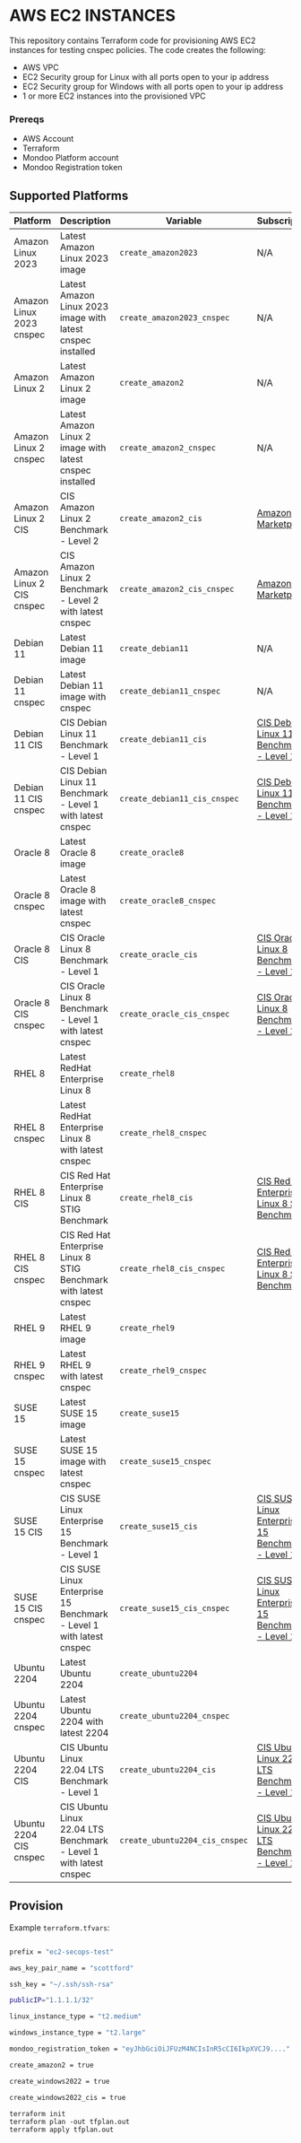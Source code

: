 # AWS EC2 INSTANCES

This repository contains Terraform code for provisioning AWS EC2 instances for testing cnspec policies. The code creates the following:

- AWS VPC
- EC2 Security group for Linux with all ports open to your ip address
- EC2 Security group for Windows with all ports open to your ip address
- 1 or more EC2 instances into the provisioned VPC

### Prereqs

- AWS Account
- Terraform
- Mondoo Platform account
- Mondoo Registration token

## Supported Platforms
| Platform                  | Description                                                         | Variable                       | Subscription                                                                                                                                                    |
|---------------------------|---------------------------------------------------------------------|--------------------------------|-----------------------------------------------------------------------------------------------------------------------------------------------------------------|
| Amazon Linux 2023         | Latest Amazon Linux 2023 image                                      | `create_amazon2023`            | N/A                                                                                                                                                             |
| Amazon Linux 2023 cnspec  | Latest Amazon Linux 2023 image with latest cnspec installed         | `create_amazon2023_cnspec`     | N/A                                                                                                                                                             |
| Amazon Linux 2            | Latest Amazon Linux 2 image                                         | `create_amazon2`               | N/A                                                                                                                                                             |
| Amazon Linux 2 cnspec     | Latest Amazon Linux 2 image with latest cnspec installed            | `create_amazon2_cnspec`        | N/A                                                                                                                                                             |
| Amazon Linux 2 CIS        | CIS Amazon Linux 2 Benchmark - Level 2                              | `create_amazon2_cis`           | [Amazon Marketplace](https://aws.amazon.com/marketplace/pp/prodview-wm36yptaecjnu)                                                                              |
| Amazon Linux 2 CIS cnspec | CIS Amazon Linux 2 Benchmark - Level 2 with latest cnspec           | `create_amazon2_cis_cnspec`    | [Amazon Marketplace](https://aws.amazon.com/marketplace/pp/prodview-wm36yptaecjnu)                                                                              |
| Debian 11                 | Latest Debian 11 image                                              | `create_debian11`              | N/A                                                                                                                                                             |
| Debian 11 cnspec          | Latest Debian 11 image with cnspec                                  | `create_debian11_cnspec`       | N/A                                                                                                                                                             |
| Debian 11 CIS             | CIS Debian Linux 11 Benchmark - Level 1                             | `create_debian11_cis`          | [CIS Debian Linux 11 Benchmark - Level 1](https://aws.amazon.com/marketplace/pp?sku=7158qffnkd38liu1mrksgz53n)                                                  |
| Debian 11 CIS cnspec      | CIS Debian Linux 11 Benchmark - Level 1 with latest cnspec          | `create_debian11_cis_cnspec`   | [CIS Debian Linux 11 Benchmark - Level 1](https://aws.amazon.com/marketplace/pp?sku=7158qffnkd38liu1mrksgz53n)                                                  |
| Oracle 8                  | Latest Oracle 8 image                                               | `create_oracle8`               |                                                                                                                                                                 |
| Oracle 8 cnspec           | Latest Oracle 8 image with latest cnspec                            | `create_oracle8_cnspec`        |                                                                                                                                                                 |
| Oracle 8 CIS              | CIS Oracle Linux 8 Benchmark - Level 1                              | `create_oracle_cis`            | [CIS Oracle Linux 8 Benchmark - Level 1](https://aws.amazon.com/marketplace/pp/prodview-qohiqfju7iecs?sr=0-1&ref_=beagle&applicationId=AWSMPContessa)           |
| Oracle 8 CIS cnspec       | CIS Oracle Linux 8 Benchmark - Level 1 with latest cnspec           | `create_oracle_cis_cnspec`     | [CIS Oracle Linux 8 Benchmark - Level 1](https://aws.amazon.com/marketplace/pp/prodview-qohiqfju7iecs?sr=0-1&ref_=beagle&applicationId=AWSMPContessa)           |
| RHEL 8                    | Latest RedHat Enterprise Linux 8                                    | `create_rhel8`                 |                                                                                                                                                                 |
| RHEL 8 cnspec             | Latest RedHat Enterprise Linux 8 with latest cnspec                 | `create_rhel8_cnspec`          |                                                                                                                                                                 |
| RHEL 8 CIS                | CIS Red Hat Enterprise Linux 8 STIG Benchmark                       | `create_rhel8_cis`             | [CIS Red Hat Enterprise Linux 8 STIG Benchmark](https://aws.amazon.com/marketplace/pp/prodview-ia2nfuoig3jmu?sr=0-3&ref_=beagle&applicationId=AWSMPContessa)    |
| RHEL 8 CIS cnspec         | CIS Red Hat Enterprise Linux 8 STIG Benchmark with latest cnspec    | `create_rhel8_cis_cnspec`      | [CIS Red Hat Enterprise Linux 8 STIG Benchmark](https://aws.amazon.com/marketplace/pp/prodview-ia2nfuoig3jmu?sr=0-3&ref_=beagle&applicationId=AWSMPContessa)    |
| RHEL 9                    | Latest RHEL 9 image                                                 | `create_rhel9`                 |                                                                                                                                                                 |
| RHEL 9 cnspec             | Latest RHEL 9 with latest cnspec                                    | `create_rhel9_cnspec`          |                                                                                                                                                                 |
| SUSE 15                   | Latest SUSE 15 image                                                | `create_suse15`                |                                                                                                                                                                 |
| SUSE 15 cnspec            | Latest SUSE 15 image with latest cnspec                             | `create_suse15_cnspec`         |                                                                                                                                                                 |
| SUSE 15 CIS               | CIS SUSE Linux Enterprise 15 Benchmark - Level 1                    | `create_suse15_cis`            | [CIS SUSE Linux Enterprise 15 Benchmark - Level 1](https://aws.amazon.com/marketplace/pp/prodview-g5eyen7n5tizm?sr=0-1&ref_=beagle&applicationId=AWSMPContessa) |
| SUSE 15 CIS cnspec        | CIS SUSE Linux Enterprise 15 Benchmark - Level 1 with latest cnspec | `create_suse15_cis_cnspec`     | [CIS SUSE Linux Enterprise 15 Benchmark - Level 1](https://aws.amazon.com/marketplace/pp/prodview-g5eyen7n5tizm?sr=0-1&ref_=beagle&applicationId=AWSMPContessa) |
| Ubuntu 2204               | Latest Ubuntu 2204                                                  | `create_ubuntu2204`            |                                                                                                                                                                 |
| Ubuntu 2204 cnspec        | Latest Ubuntu 2204 with latest 2204                                 | `create_ubuntu2204_cnspec`     |                                                                                                                                                                 |
| Ubuntu 2204 CIS           | CIS Ubuntu Linux 22.04 LTS Benchmark - Level 1                      | `create_ubuntu2204_cis`        | [CIS Ubuntu Linux 22.04 LTS Benchmark - Level 1](https://aws.amazon.com/marketplace/pp/prodview-7afxz7ijttzk4?sr=0-1&ref_=beagle&applicationId=AWSMPContessa)   |
| Ubuntu 2204 CIS cnspec    | CIS Ubuntu Linux 22.04 LTS Benchmark - Level 1 with latest cnspec   | `create_ubuntu2204_cis_cnspec` | [CIS Ubuntu Linux 22.04 LTS Benchmark - Level 1](https://aws.amazon.com/marketplace/pp/prodview-7afxz7ijttzk4?sr=0-1&ref_=beagle&applicationId=AWSMPContessa)   |

## Provision

Example `terraform.tfvars`:

```bash

prefix = "ec2-secops-test"

aws_key_pair_name = "scottford"

ssh_key = "~/.ssh/ssh-rsa"

publicIP="1.1.1.1/32"

linux_instance_type = "t2.medium"

windows_instance_type = "t2.large"

mondoo_registration_token = "eyJhbGciOiJFUzM4NCIsInR5cCI6IkpXVCJ9...."

create_amazon2 = true

create_windows2022 = true

create_windows2022_cis = true
```

```
terraform init
terraform plan -out tfplan.out
terraform apply tfplan.out
```

